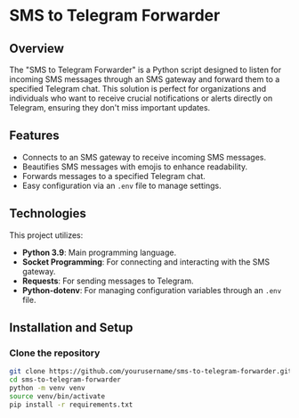 # SMS to Telegram Forwarder

## Overview
The "SMS to Telegram Forwarder" is a Python script designed to listen for incoming SMS messages through an SMS gateway and forward them to a specified Telegram chat. This solution is perfect for organizations and individuals who want to receive crucial notifications or alerts directly on Telegram, ensuring they don't miss important updates.

## Features
- Connects to an SMS gateway to receive incoming SMS messages.
- Beautifies SMS messages with emojis to enhance readability.
- Forwards messages to a specified Telegram chat.
- Easy configuration via an `.env` file to manage settings.

## Technologies
This project utilizes:
- **Python 3.9**: Main programming language.
- **Socket Programming**: For connecting and interacting with the SMS gateway.
- **Requests**: For sending messages to Telegram.
- **Python-dotenv**: For managing configuration variables through an `.env` file.

## Installation and Setup

### Clone the repository
```bash
git clone https://github.com/yourusername/sms-to-telegram-forwarder.git
cd sms-to-telegram-forwarder
python -m venv venv
source venv/bin/activate
pip install -r requirements.txt
